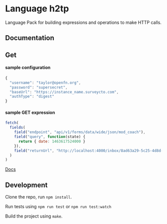 Language h2tp
==============

Language Pack for building expressions and operations to make HTTP calls.

Documentation
-------------
## Get

#### sample configuration
```js
{
  "username": "taylor@openfn.org",
  "password": "supersecret",
  "baseUrl": "https://instance_name.surveycto.com",
  "authType": "digest"
}
```

#### sample GET expression
```js
fetch(
  fields(
    field("endpoint", "api/v1/forms/data/wide/json/mod_coach"),
    field("query", function(state) {
      return { date: 1463617524000 }
    }),
    field("returnUrl", "http://localhost:4000/inbox/8ad63a29-5c25-4d8d-ba2c-fe6274dcfbab")
  )
)

```

[Docs](docs/index)


Development
-----------

Clone the repo, run `npm install`.

Run tests using `npm run test` or `npm run test:watch`

Build the project using `make`.
